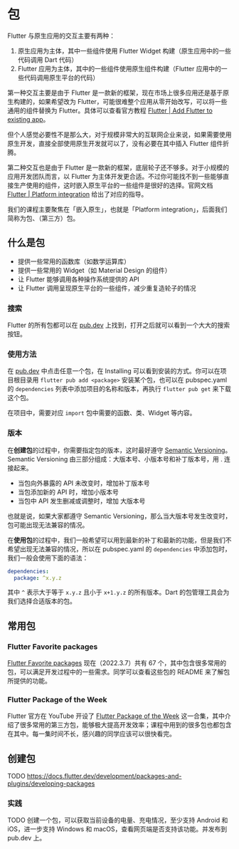 # 包

Flutter 与原生应用的交互主要有两种：

1. 原生应用为主体，其中一些组件使用 Flutter Widget 构建（原生应用中的一些代码调用 Dart 代码）
2. Flutter 应用为主体，其中的一些组件使用原生组件构建（Flutter 应用中的一些代码调用原生平台的代码）

第一种交互主要是由于 Flutter 是一款新的框架，现在市场上很多应用还是基于原生构建的，如果希望改为 Flutter，可能很难整个应用从零开始改写，可以将一些通用的组件替换为 Flutter。具体可以查看官方教程 [Flutter | Add Flutter to existing app](https://docs.flutter.dev/development/add-to-app)。

但个人感觉必要性不是那么大，对于规模非常大的互联网企业来说，如果需要使用原生开发，直接全部使用原生开发就可以了，没有必要在其中插入 Flutter 组件折腾。

第二种交互也是由于 Flutter 是一款新的框架，底层轮子还不够多。对于小规模的应用开发团队而言，以 Flutter 为主体开发更合适。不过你可能找不到一些能够直接生产使用的组件，这时嵌入原生平台的一些组件是很好的选择。官网文档 [Flutter | Platform integration](https://docs.flutter.dev/development/platform-integration) 给出了对应的指导。

我们的课程主要聚焦在「嵌入原生」，也就是「Platform integration」，后面我们简称为包、（第三方）包。

## 什么是包

- 提供一些常用的函数库（如数学运算库）
- 提供一些常用的 Widget（如 Material Design 的组件）
- 让 Flutter 能够调用各种操作系统提供的 API
- 让 Flutter 调用呈现原生平台的一些组件，减少重复造轮子的情况

### 搜索

Flutter 的所有包都可以在 [pub.dev](https://pub.dev) 上找到，打开之后就可以看到一个大大的搜索按钮。

### 使用方法

在 [pub.dev](https://pub.dev) 中点击任意一个包，在 Installing 可以看到安装的方式。你可以在项目根目录用 `flutter pub add <package>` 安装某个包，也可以在 pubspec.yaml 的 `dependencies` 列表中添加项目的名称和版本，再执行 `flutter pub get` 来下载这个包。

在项目中，需要对应 `import` 包中需要的函数、类、Widget 等内容。

### 版本

在**创建包**的过程中，你需要指定包的版本，这时最好遵守 [Semantic Versioning](https://semver.org)。Semantic Versioning 由三部分组成：大版本号、小版本号和补丁版本号，用 . 连接起来。

- 当包向外暴露的 API 未改变时，增加补丁版本号
- 当包添加新的 API 时，增加小版本号
- 当包中 API 发生删减或调整时，增加 大版本号

也就是说，如果大家都遵守 Semantic Versioning，那么当大版本号发生改变时，包可能出现无法兼容的情况。

在**使用包**的过程中，我们一般希望可以用到最新的补丁和最新的功能，但是我们不希望出现无法兼容的情况，所以在 pubspec.yaml 的 `dependencies` 中添加包时，我们一般会使用下面的语法：

```yml
dependencies:
  package: ^x.y.z
```

其中 `^` 表示大于等于 `x.y.z` 且小于 `x+1.y.z` 的所有版本。Dart 的包管理工具会为我们选择合适版本的包。

## 常用包

### Flutter Favorite packages

[Flutter Favorite packages](https://pub.dev/packages?q=is%3Aflutter-favorite) 现在（2022.3.7）共有 67 个，其中包含很多常用的包，可以满足开发过程中的一些需求。同学可以查看这些包的 README 来了解包所提供的功能。

### Flutter Package of the Week

Flutter 官方在 YouTube 开设了 [Flutter Package of the Week](https://www.youtube.com/playlist?list=PLjxrf2q8roU1quF6ny8oFHJ2gBdrYN_AK) 这一合集，其中介绍了很多常用的第三方包，能够极大提高开发效率；课程中用到的很多包也都包含在其中。每一集时间不长，感兴趣的同学应该可以很快看完。

## 创建包

TODO https://docs.flutter.dev/development/packages-and-plugins/developing-packages

### 实践

TODO 创建一个包，可以获取当前设备的电量、充电情况，至少支持 Android 和 iOS，进一步支持 Windows 和 macOS，查看网页端是否支持该功能。并发布到 pub.dev 上。
